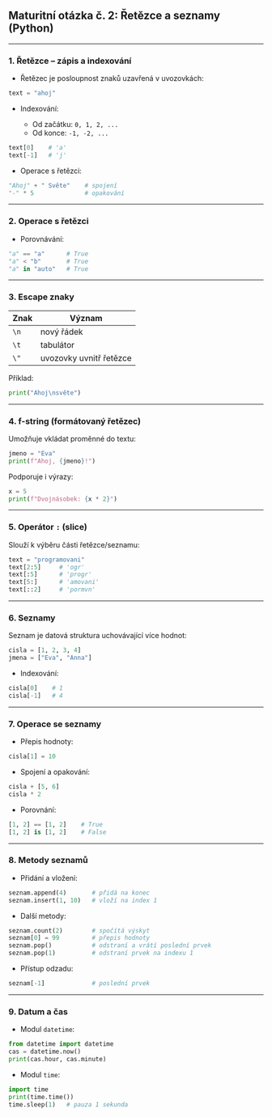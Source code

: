 ## Maturitní otázka č. 2: Řetězce a seznamy (Python)

---

### 1. Řetězce – zápis a indexování

* Řetězec je posloupnost znaků uzavřená v uvozovkách:

```python
text = "ahoj"
```

* Indexování:

    * Od začátku: `0, 1, 2, ...`
    * Od konce: `-1, -2, ...`

```python
text[0]    # 'a'
text[-1]   # 'j'
```

* Operace s řetězci:

```python
"Ahoj" + " Světe"    # spojení
"-" * 5              # opakování
```

---

### 2. Operace s řetězci

* Porovnávání:

```python
"a" == "a"      # True
"a" < "b"       # True
"a" in "auto"   # True
```

---

### 3. Escape znaky

| Znak | Význam                  |
| ---- | ----------------------- |
| `\n` | nový řádek              |
| `\t` | tabulátor               |
| `\"` | uvozovky uvnitř řetězce |

Příklad:

```python
print("Ahoj\nsvěte")
```

---

### 4. f-string (formátovaný řetězec)

Umožňuje vkládat proměnné do textu:

```python
jmeno = "Eva"
print(f"Ahoj, {jmeno}!")
```

Podporuje i výrazy:

```python
x = 5
print(f"Dvojnásobek: {x * 2}")
```

---

### 5. Operátor `:` (slice)

Slouží k výběru části řetězce/seznamu:

```python
text = "programovani"
text[2:5]     # 'ogr'
text[:5]      # 'progr'
text[5:]      # 'amovani'
text[::2]     # 'pormvn'
```

---

### 6. Seznamy

Seznam je datová struktura uchovávající více hodnot:

```python
cisla = [1, 2, 3, 4]
jmena = ["Eva", "Anna"]
```

* Indexování:

```python
cisla[0]    # 1
cisla[-1]   # 4
```

---

### 7. Operace se seznamy

* Přepis hodnoty:

```python
cisla[1] = 10
```

* Spojení a opakování:

```python
cisla + [5, 6]
cisla * 2
```

* Porovnání:

```python
[1, 2] == [1, 2]    # True
[1, 2] is [1, 2]    # False
```

---

### 8. Metody seznamů

* Přidání a vložení:

```python
seznam.append(4)       # přidá na konec
seznam.insert(1, 10)   # vloží na index 1
```

* Další metody:

```python
seznam.count(2)        # spočítá výskyt
seznam[0] = 99         # přepis hodnoty
seznam.pop()           # odstraní a vrátí poslední prvek
seznam.pop(1)          # odstraní prvek na indexu 1
```

* Přístup odzadu:

```python
seznam[-1]             # poslední prvek
```

---

### 9. Datum a čas

* Modul `datetime`:

```python
from datetime import datetime
cas = datetime.now()
print(cas.hour, cas.minute)
```

* Modul `time`:

```python
import time
print(time.time())
time.sleep(1)   # pauza 1 sekunda
```
